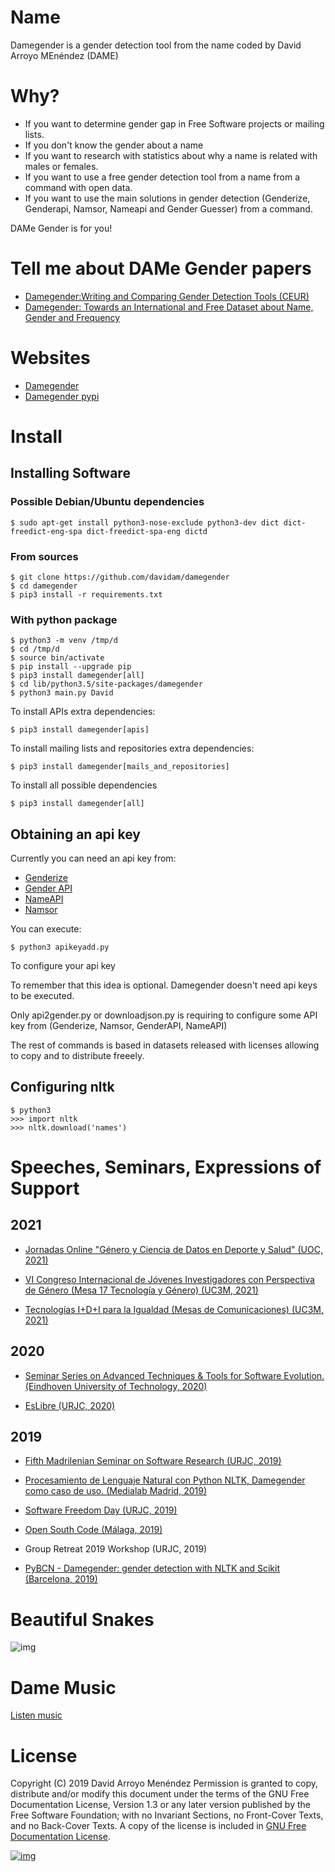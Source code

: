 # Name

Damegender is a gender detection tool from the name coded by David Arroyo MEnéndez (DAME)


# Why?

- If you want to determine gender gap in Free Software projects or mailing lists.
- If you don't know the gender about a name
- If you want to research with statistics about why a name is related with males or females.
- If you want to use a free gender detection tool from a name from a command with
  open data.
- If you want to use the main solutions in gender detection (Genderize,
  Genderapi, Namsor, Nameapi and Gender Guesser) from a command.

DAMe Gender is for you!

# Tell me about DAMe Gender papers 

-   [Damegender:Writing and Comparing Gender Detection Tools (CEUR)](http://ceur-ws.org/Vol-2754/paper3.pdf)
-   [Damegender: Towards an International and Free Dataset about Name, Gender and Frequency](https://easychair.org/publications/preprint_open/zTxh)

# Websites

-   [Damegender](https://damegender.davidam.com)
-   [Damegender pypi](https://pypi.org/project/damegender/)

# Install

## Installing Software

### Possible Debian/Ubuntu dependencies

    $ sudo apt-get install python3-nose-exclude python3-dev dict dict-freedict-eng-spa dict-freedict-spa-eng dictd

### From sources

    $ git clone https://github.com/davidam/damegender
    $ cd damegender
    $ pip3 install -r requirements.txt

### With python package

    $ python3 -m venv /tmp/d
    $ cd /tmp/d
    $ source bin/activate
    $ pip install --upgrade pip
    $ pip3 install damegender[all]
    $ cd lib/python3.5/site-packages/damegender
    $ python3 main.py David

To install APIs extra dependencies:

    $ pip3 install damegender[apis]

To install mailing lists and repositories extra dependencies:

    $ pip3 install damegender[mails_and_repositories]

To install all possible dependencies

    $ pip3 install damegender[all]

## Obtaining an api key

Currently you can need an api key from:
-   [Genderize](https://store.genderize.io/)
-   [Gender API](https://gender-api.com)
-   [NameAPI](https://www.nameapi.org/)
-   [Namsor](https://namsor.app/api-documentation)

You can execute:

    $ python3 apikeyadd.py

To configure your api key

To remember that this idea is optional.
Damegender doesn't need api keys to be executed.

Only api2gender.py or downloadjson.py is requiring
to configure some API key from (Genderize, Namsor,
GenderAPI, NameAPI)

The rest of commands is based in datasets released
with licenses allowing to copy and to distribute
freeely.

## Configuring nltk

    $ python3
    >>> import nltk
    >>> nltk.download('names')

# Speeches, Seminars, Expressions of Support

## 2021

-   [Jornadas Online "Género y Ciencia de Datos en Deporte y Salud"
    (UOC, 2021)](https://www.youtube.com/watch?v=hBDOf5qlcek&t=8903s)

-   [VI Congreso Internacional de Jóvenes Investigadores con Perspectiva
    de Género (Mesa 17 Tecnología y Género) (UC3M, 2021)](https://eventos.uc3m.es/65927/programme/vi-congreso-internacional-de-jovenes-investigadorxs-con-perspectiva-de-genero.html)

-   [Tecnologías I+D+I para la Igualdad (Mesas de Comunicaciones) (UC3M, 2021)](https://eventos.uc3m.es/63471/programme/tecnologias-idi-para-la-igualdad-soluciones-perspectivas-y-retos.html)


## 2020

-   [Seminar Series on Advanced Techniques & Tools for Software
    Evolution. (Eindhoven University of Technology, 2020)](http://sattose.org/2020)

-   [EsLibre (URJC, 2020)](https://propuestas.eslib.re/2020/charlas/damegender)


## 2019

-   [Fifth Madrilenian Seminar on Software Research (URJC, 2019)](https://gregoriorobles.github.io/MadSESE/201906.html)

-   [Procesamiento de Lenguaje Natural con Python NLTK, Damegender como
    caso de uso. (Medialab Madrid, 2019)](https://www.medialab-matadero.es/actividades/procesamiento-de-lenguaje-natural-con-python-nltk)

-   [Software Freedom Day (URJC, 2019)](https://tv.urjc.es/video/5d895319d68b148f7a8c0da6)

-   [Open South Code (Málaga, 2019)](https://www.opensouthcode.org/conferences/opensouthcode2019/program/proposals/183)

-   Group Retreat 2019 Workshop (URJC, 2019)

-   [PyBCN - Damegender: gender detection with NLTK and Scikit
    (Barcelona, 2019)](https://www.youtube.com/watch?v=dvN0lMgQ9Pc)

# Beautiful Snakes

![img](https://raw.githubusercontent.com/davidam/damegender/master/src/damegender/files/images/violet-snake3.png)

# Dame Music

[Listen music](https://www.youtube.com/playlist?list=PLeobXV-Yyn-IgIRxmEyJxaFstJ02ebtRH)

# License

Copyright (C) 2019 David Arroyo Menéndez
    Permission is granted to copy, distribute and/or modify this document
    under the terms of the GNU Free Documentation License, Version 1.3
    or any later version published by the Free Software Foundation;
    with no Invariant Sections, no Front-Cover Texts, and no Back-Cover Texts.
    A copy of the license is included in [GNU Free Documentation License](https://www.gnu.org/copyleft/fdl.html).

[![img](https://upload.wikimedia.org/wikipedia/commons/thumb/4/42/GFDL_Logo.svg/200px-GFDL_Logo.svg.png)](https://www.gnu.org/copyleft/fdl.html)
